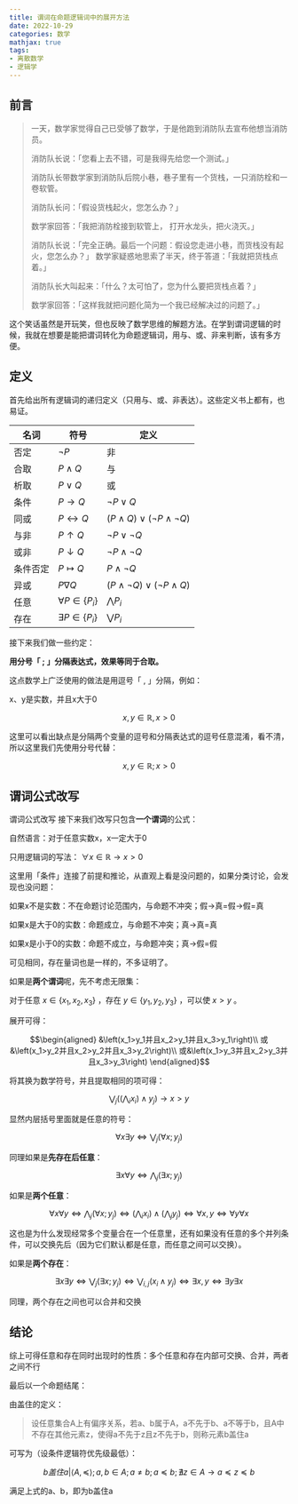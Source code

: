 ```yaml
---
title: 谓词在命题逻辑词中的展开方法
date: 2022-10-29
categories: 数学
mathjax: true
tags:
- 离散数学
- 逻辑学
---
```

## 前言

> 一天，数学家觉得自己已受够了数学，于是他跑到消防队去宣布他想当消防员。
>
> 消防队长说：「您看上去不错，可是我得先给您一个测试。」
>
> 消防队长带数学家到消防队后院小巷，巷子里有一个货栈，一只消防栓和一卷软管。
>
> 消防队长问：「假设货栈起火，您怎么办？」
>
> 数学家回答：「我把消防栓接到软管上， 打开水龙头，把火浇灭。」
>
> 消防队长说：「完全正确。最后一个问题：假设您走进小巷，而货栈没有起火，您怎么办？」
> 数学家疑惑地思索了半天，终于答道：「我就把货栈点着。」
>
> 消防队长大叫起来：「什么？太可怕了，您为什么要把货栈点着？」
>
> 数学家回答：「这样我就把问题化简为一个我已经解决过的问题了。」

这个笑话虽然是开玩笑，但也反映了数学思维的解题方法。在学到谓词逻辑的时候，我就在想要是能把谓词转化为命题逻辑词，用与、或、非来判断，该有多方便。

## 定义

首先给出所有逻辑词的递归定义（只用与、或、非表达）。这些定义书上都有，也易证。

| 名词     | 符号                             | 定义                                                         |
| -------- | -------------------------------- | ------------------------------------------------------------ |
| 否定     | $\neg P$                         | 非                                                           |
| 合取     | $P\wedge Q$                      | 与                                                           |
| 析取     | $P\vee Q$                        | 或                                                           |
| 条件     | $P\rightarrow Q$                 | $\neg P\vee Q$                                               |
| 同或     | $P\leftrightarrow Q$             | $\left(P\wedge Q\right)\vee\left(\neg P\wedge \neg Q\right)$ |
| 与非     | $P\uparrow Q$                    | $\neg P\vee\neg Q$                                           |
| 或非     | $P\downarrow Q$                  | $\neg P\wedge\neg Q$                                         |
| 条件否定 | $P\mapsto Q$                     | $P\wedge\neg Q$                                              |
| 异或     | $P\nabla Q$                      | $\left(P\wedge\neg Q\right)\vee\left(\neg P\wedge Q\right)$  |
| 任意     | $\forall P\in\left\{P_i\right\}$ | $\bigwedge P_i$                                              |
| 存在     | $\exists P\in\left\{P_i\right\}$ | $\bigvee P_i$                                                |

接下来我们做一些约定：

**用分号「 $;$ 」分隔表达式，效果等同于合取。**

这点数学上广泛使用的做法是用逗号「 $,$ 」分隔，例如：

x、y是实数，并且x大于0

$$x,y\in\mathbb R,x>0$$

这里可以看出缺点是分隔两个变量的逗号和分隔表达式的逗号任意混淆，看不清，所以这里我们先使用分号代替：

$$x,y\in\mathbb R;x>0$$

## 谓词公式改写

谓词公式改写
接下来我们改写只包含**一个谓词**的公式：

自然语言：对于任意实数x，x一定大于0

只用逻辑词的写法： $\forall x\in\mathbb R\to x>0$

这里用「条件」连接了前提和推论，从直观上看是没问题的，如果分类讨论，会发现也没问题：

如果x不是实数：不在命题讨论范围内，与命题不冲突；假→真=假→假=真

如果x是大于0的实数：命题成立，与命题不冲突；真→真=真

如果x是小于0的实数：命题不成立，与命题冲突；真→假=假

可见相同，存在量词也是一样的，不多证明了。

如果是**两个谓词**呢，先不考虑无限集：

对于任意 $x\in\left\{x_1,x_2,x_3\right\}$ ，存在 $y\in\left\{y_1,y_2,y_3\right\}$ ，可以使 $x>y$ 。

展开可得：

$$\begin{aligned}
&\left(x_1>y_1并且x_2>y_1并且x_3>y_1\right)\\
或&\left(x_1>y_2并且x_2>y_2并且x_3>y_2\right)\\
或&\left(x_1>y_3并且x_2>y_3并且x_3>y_3\right)
\end{aligned}$$

将其换为数学符号，并且提取相同的项可得：

$$\bigvee_j\left(\left(\bigwedge_i x_i\right)\wedge y_j\right)\to x>y$$

显然内层括号里面就是任意的符号：

$$\forall x\exists y\Leftrightarrow\bigvee_j\left(\forall x;y_j\right)$$

同理如果是**先存在后任意**：

$$\exists x\forall y\Leftrightarrow\bigwedge_j\left(\exists x;y_j\right)$$

如果是**两个任意**：

$$\forall x\forall y\Leftrightarrow
\bigwedge_j\left(\forall x;y_j\right)\Leftrightarrow
\left(\bigwedge_ix_i\right)\wedge\left(\bigwedge_jy_j\right)\Leftrightarrow
\forall x,y\Leftrightarrow
\forall y\forall x$$

这也是为什么发现经常多个变量合在一个任意里，还有如果没有任意的多个并列条件，可以交换先后（因为它们默认都是任意，而任意之间可以交换）。

如果是**两个存在**：

$$\exists x\exists y\Leftrightarrow
\bigvee_j\left(\exists x;y_j\right)\Leftrightarrow
\bigvee_{i,j}\left(x_i\wedge y_j\right)\Leftrightarrow
\exists x,y\Leftrightarrow
\exists y\exists x$$

同理，两个存在之间也可以合并和交换

## 结论

综上可得任意和存在同时出现时的性质：多个任意和存在内部可交换、合并，两者之间不行

最后以一个命题结尾：

由盖住的定义：

> 设任意集合A上有偏序关系，若a、b属于A，a不先于b、a不等于b，且A中不存在其他元素z，使得a不先于z且z不先于b，则称元素b盖住a

可写为（设条件逻辑符优先级最低）：

$$b盖住a|\left<A,\preccurlyeq\right>;a,b\in A;a\neq b;a\preccurlyeq b;\nexists z\in A\to a\preccurlyeq z\preccurlyeq b$$

满足上式的a、b，即为b盖住a
